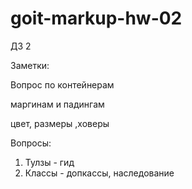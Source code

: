 # goit-markup-hw-02

ДЗ 2

Заметки:

<!-- 1. Если на макете нет заголовка секции, но он там напрашивается - каким образом
   его добавить?

2. Фото, картинки в jpg, а лого-иконки в svg
3. ctrl+/ - закомментирует
4. Fokus и Active можно дать только на интерактивные елементы - кнопки, ссылки,
   формы, а Hover на любой, Visited только на ссылку.
5. Для цвета в основном используйте Хексы, РГБ только для прозрачности
6. Порядо важен - побеждает тот селектор, которой ниже (если одинаковая
   специфичность)
7. Лучшая разметка для стилей - классы по имени родителя и ребенка через -
8. Последовательность написания стилей в селекторе: 1 - размер, 2 - оформление
   цвета, 3 - оформление текста, 4 - декоративный элемент
9. .list { list-style:none } - стили по умолчанию обнулять лучше так, в
   дальнейшем глобальные стили не приветствуются -->

Вопрос по контейнерам

маргинам и падингам

цвет, размеры ,ховеры

Вопросы:

1. Тулзы - гид
2. Классы - допкассы, наследование
